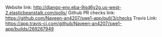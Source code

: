Website link: http://django-env.eba-9isd6y2g.us-west-2.elasticbeanstalk.com/polls/
Github PR checks link: https://github.com/Naveen-an4207/swe1-app/pull/3/checks
Travis Link: https://app.travis-ci.com/github/Naveen-an4207/swe1-app/builds/269267949
